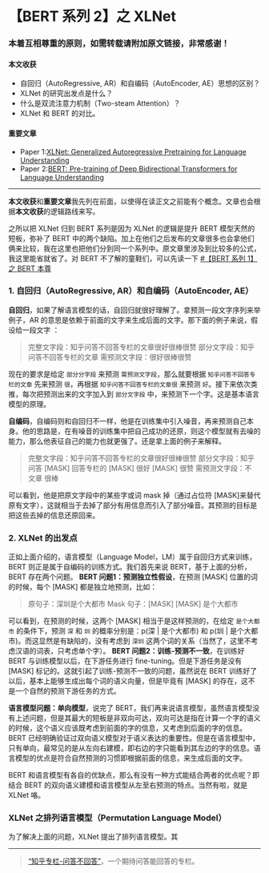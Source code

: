 # 【BERT 系列 2】之 XLNet

### 本着互相尊重的原则，如需转载请附加原文链接，非常感谢！


#### 本文收获
* 自回归（AutoRegressive, AR）和自编码（AutoEncoder, AE）思想的区别？
* XLNet 的研究出发点是什么？
* 什么是双流注意力机制（Two-steam Attention）？
* XLNet 和 BERT 的对比。

#### 重要文章
* <span id = "paper1">Paper 1</span>:[XLNet: Generalized Autoregressive Pretraining for Language Understanding](https://arxiv.org/pdf/1906.08237.pdf)
* <span id = "paper2">Paper 2</span>:[BERT: Pre-training of Deep Bidirectional Transformers for Language Understanding](https://arxiv.org/pdf/1810.04805.pdf)
---
**本文收获**和**重要文章**我先列在前面，以使得在读正文之前能有个概念。文章也会根据**本文收获**的逻辑路线来写。

之所以把 XLNet 归到 BERT 系列是因为 XLNet 的逻辑是提升 BERT 模型天然的短板，弥补了 BERT 中的两个缺陷。加上在他们之后发布的文章很多也会拿他们俩来比较，我在这里也把他们分到同一个系列中。原文章里涉及到比较多的公式，我这里能省就省了。对 BERT 不了解的童鞋们，可以先读一下 [#【BERT 系列 1】之 BERT 本尊](https://zhuanlan.zhihu.com/p/94513051)

### 1. 自回归（AutoRegressive, AR）和自编码（AutoEncoder, AE）
**自回归**，如果了解语言模型的话，自回归就很好理解了。拿预测一段文字序列来举例子，AR 的意思是依赖于前面的文字来生成后面的文字。那下面的例子来说，假设给一段文字 ：

> 完整文字段：知乎问答不回答专栏的文章很好很棒很赞
> 部分文字段：知乎问答不回答专栏的文章
> 需预测文字段：很好很棒很赞

现在的要求是给定 `部分分字段` 来预测 `需预测文字段`，那么就要根据 `知乎问答不回答专栏的文章` 先来预测 `很`，再根据 `知乎问答不回答专栏的文章很` 来预测 `好`。接下来依次类推，每次把预测出来的文字加入到 `部分文字段` 中，来预测下一个字。这是基本语言模型的原理。

**自编码**，自编码则和自回归不一样，他是在训练集中引入噪音，再来预测自己本身。他的思路是，在有噪音的训练集中把自己成功的还原，则这个模型就有去噪的能力，那么他表征自己的能力也就更强了。还是拿上面的例子来解释。

> 完整文字段：知乎问答不回答专栏的文章很好很棒很赞
> 部分文字段：知乎问答 [MASK] 回答专栏的 [MASK] 很好 [MASK] 很赞
> 需预测文字段：不  文章  很棒

可以看到，他是把原文字段中的某些字或词 mask 掉（通过占位符 [MASK]来替代原有文字），这就相当于去掉了部分有用信息而引入了部分噪音。其预测的目标是把这些去掉的信息还原回来。

### 2. XLNet 的出发点
正如上面介绍的，语言模型（Language Model，LM）属于自回归方式来训练，BERT 则正是属于自编码的训练方式。我们首先来说 BERT，基于上面的分析，BERT 存在两个问题。
**BERT 问题1：预测独立性假设**，在预测 [MASK] 位置的词的时候，每个 [MASK] 都是独立地预测，比如：

> 原句子：深圳是个大都市
> Mask 句子：[MASK] [MASK] 是个大都市

可以看到，在预测的时候，这两个 [MASK] 相当于是这样预测的，在给定 `是个大都市` 的条件下，预测 `深` 和 `圳` 的概率分别是：p(深 | 是个大都市) 和 p(圳 | 是个大都市)。而这显然是有缺陷的，没有考虑到 `深圳` 这两个词的关系（当然了，这里不考虑汉语的词表，只考虑单个字）。
**BERT 问题2：训练-预测不一致**，在训练好 BERT 与训练模型以后，在下游任务进行 fine-tuning。但是下游任务是没有 [MASK] 标记的。这就引起了训练-预测不一致的问题，虽然说在 BERT 训练好了以后，基本上能够生成出每个词的语义向量，但是毕竟有 [MASK] 的存在，这不是一个自然的预测下游任务的方式。

**语言模型问题：单向模型**，说完了 BERT，我们再来说语言模型，虽然语言模型没有上述问题，但是其最大的短板是非双向可达，双向可达是指在计算一个字的语义的时候，这个语义应该既考虑到前面的字的信息，又考虑到后面的字的信息。BERT 已经明确验证过双向语义模型对于语义表达的重要性。但是在语言模型中，只有单向，最常见的是从左向右建模，即右边的字只能看到其左边的字的信息。语言模型的优点是符合自然预测的习惯即根据前面的信息，来生成后面的文字。

BERT 和语言模型有各自的优缺点，那么有没有一种方式能结合两者的优点呢？即结合 BERT 的双向语义建模和语言模型从左至右预测的特点。当然有啦，就是 XLNet 咯。

### XLNet 之排列语言模型（Permutation Language Model）
为了解决上面的问题，XLNet 提出了排列语言模型。其




---
> [“知乎专栏-问答不回答”](https://zhuanlan.zhihu.com/question-no-answer)，一个期待问答能回答的专栏。
<!--stackedit_data:
eyJoaXN0b3J5IjpbLTUxODE2OTQ5MywtMTMzOTU3MDM5MywxNj
g3ODY4NTgzLC0xNjk1MTA5NzQwLC0xMDM4MTg5MjY4LC05NTk5
MTI0OCwtODQ0MDczNTIsMzA2NzAyODc5LC0xMzgzOTIxMzkxLC
01NTM4ODA4MzUsLTE3MDg4NDU3ODZdfQ==
-->